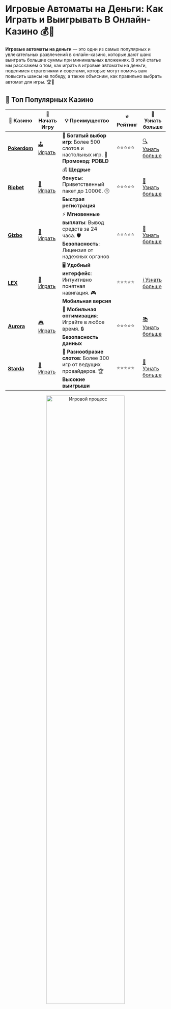 # Игровые Автоматы на Деньги: Как Играть и Выигрывать В Онлайн-Казино 💰🎰

**Игровые автоматы на деньги** — это одни из самых популярных и увлекательных развлечений в онлайн-казино, которые дают шанс выиграть большие суммы при минимальных вложениях. В этой статье мы расскажем о том, как играть в игровые автоматы на деньги, поделимся стратегиями и советами, которые могут помочь вам повысить шансы на победу, а также объясним, как правильно выбрать автомат для игры. 🏆🎉

## 🌟 Топ Популярных Казино

| 🎲 **Казино** | 🔗 **Начать Игру** | 💡 **Преимущество** | ⭐ **Рейтинг** | 🔗 **Узнать больше** |
|--------------|---------------------|---------------------|----------------|----------------------|
| [**Pokerdom**](https://brandplay.link/4k77v2yx) | [🕹️ Играть](https://brandplay.link/4k77v2yx) | 🎉 **Богатый выбор игр**: Более 500 слотов и настольных игр. 🎁 **Промокод**: **PDBLD** | ⭐⭐⭐⭐⭐ | [🔍 Узнать больше](https://brandplay.link/4k77v2yx) |
| [**Riobet**](https://brandplay.link/7xBLTPyj) | [🎰 Играть](https://brandplay.link/7xBLTPyj) | 💰 **Щедрые бонусы**: Приветственный пакет до 1000€. 🕒 **Быстрая регистрация** | ⭐⭐⭐⭐⭐ | [📖 Узнать больше](https://brandplay.link/7xBLTPyj) |
| [**Gizbo**](https://brandplay.link/bprXw4YV) | [🎲 Играть](https://brandplay.link/bprXw4YV) | ⚡ **Мгновенные выплаты**: Вывод средств за 24 часа. 🛡️ **Безопасность**: Лицензия от надежных органов | ⭐⭐⭐⭐⭐ | [📝 Узнать больше](https://brandplay.link/bprXw4YV) |
| [**LEX**](https://brandplay.link/zW4hdDFV) | [🤑 Играть](https://brandplay.link/zW4hdDFV) | 🖥️ **Удобный интерфейс**: Интуитивно понятная навигация. 🎮 **Мобильная версия** | ⭐⭐⭐⭐⭐ | [ℹ️ Узнать больше](https://brandplay.link/zW4hdDFV) |
| [**Aurora**](https://10trafic-stat2.com/click/668546556bcc6313411604bd/6766/13032/subaccount) | [🎮 Играть](https://10trafic-stat2.com/click/668546556bcc6313411604bd/6766/13032/subaccount) | 📱 **Мобильная оптимизация**: Играйте в любое время. 🔒 **Безопасность данных** | ⭐⭐⭐⭐⭐ | [📚 Узнать больше](https://10trafic-stat2.com/click/668546556bcc6313411604bd/6766/13032/subaccount) |
| [**Starda**](https://brandplay.link/fB7xwRFL) | [🎯 Играть](https://brandplay.link/fB7xwRFL) | 🎰 **Разнообразие слотов**: Более 300 игр от ведущих провайдеров. 🏆 **Высокие выигрыши** | ⭐⭐⭐⭐⭐ | [🔎 Узнать больше](https://brandplay.link/fB7xwRFL) |

<div align="center">
    <img src="https://i.pinimg.com/originals/1d/b3/25/1db325483acbe642c6d4e6fdd73a4988.gif" alt="Игровой процесс" width="70%">
</div>

## 💎 Лучшие Бонусы и Акции

| 🎲 **Казино** | 🔗 **Начать Игру** | 💡 **Преимущество** | ⭐ **Рейтинг** | 🔗 **Узнать больше** |
|--------------|---------------------|---------------------|----------------|----------------------|
| [**Kometa**](https://brandplay.link/8ZymQJV8) | [🎰 Играть](https://brandplay.link/8ZymQJV8) | 🎁 **Эксклюзивные бонусы**: Регулярные акции и промо. 🔄 **Программы лояльности** | ⭐⭐⭐⭐☆ | [🔍 Узнать больше](https://brandplay.link/8ZymQJV8) |
| [**R7**](https://brandplay.link/bMd3Yjsw) | [🕹️ Играть](https://brandplay.link/bMd3Yjsw) | 🕒 **Круглосуточная поддержка**: Всегда на связи. 💸 **Высокие лимиты** | ⭐⭐⭐⭐☆ | [📖 Узнать больше](https://brandplay.link/bMd3Yjsw) |
| [**7K**](https://brandplay.link/BvQyFShp) | [🎲 Играть](https://brandplay.link/BvQyFShp) | 🌟 **Эксклюзивные бонусы**: Только для VIP игроков. 🎉 **Сезонные акции** | ⭐⭐⭐⭐☆ | [📝 Узнать больше](https://brandplay.link/BvQyFShp) |
| [**Kent**](https://brandplay.link/Fv2WP3js) | [🤑 Играть](https://brandplay.link/Fv2WP3js) | 📈 **Высокий RTP**: Более 98%. 💼 **Профессиональная поддержка** | ⭐⭐⭐⭐☆ | [ℹ️ Узнать больше](https://brandplay.link/Fv2WP3js) |
| [**1Xslots**](https://brandplay.link/hSB1khtr) | [🎮 Играть](https://brandplay.link/hSB1khtr) | 🎉 **Множество акций**: Еженедельные бонусы и турниры. 🛡️ **Безопасность** | ⭐⭐⭐⭐☆ | [📚 Узнать больше](https://brandplay.link/hSB1khtr) |
| [**Gama**](https://brandplay.link/j6NMKsDz) | [🎯 Играть](https://brandplay.link/j6NMKsDz) | 🔍 **Интуитивный интерфейс**: Легкость использования. 🏅 **Престижные турниры** | ⭐⭐⭐⭐☆ | [🔎 Узнать больше](https://brandplay.link/j6NMKsDz) |

<div align="center">
    <img src="https://i.pinimg.com/originals/1d/b3/25/1db325483acbe642c6d4e6fdd73a4988.gif" alt="Игровой процесс" width="70%">
</div>

## 🚀 Быстрые Выигрыши и Поддержка

| 🎲 **Казино** | 🔗 **Начать Игру** | 💡 **Преимущество** | ⭐ **Рейтинг** | 🔗 **Узнать больше** |
|--------------|---------------------|---------------------|----------------|----------------------|
| [**Onion**](https://brandplay.link/zBGRVpQ9) | [🎰 Играть](https://brandplay.link/zBGRVpQ9) | 🤑 **Низкие ставки**: Идеально для начинающих. 🔄 **Быстрые выводы** | ⭐⭐⭐⭐☆ | [🔍 Узнать больше](https://brandplay.link/zBGRVpQ9) |
| [**Чемпион**](https://temon-gter.cfd/go/lRq?p80412p304504pcc44t17455) | [🕹️ Играть](https://temon-gter.cfd/go/lRq?p80412p304504pcc44t17455) | 🏅 **Лояльная программа**: Награды за активность. 🎁 **Ежемесячные бонусы** | ⭐⭐⭐⭐☆ | [📖 Узнать больше](https://temon-gter.cfd/go/lRq?p80412p304504pcc44t17455) |
| [**Vavada**](https://vavadapartner.pro/?promo=ea5c9275-6854-4505-94fc-95ab18221945-linkb2) | [🎲 Играть](https://vavadapartner.pro/?promo=ea5c9275-6854-4505-94fc-95ab18221945-linkb2) | 🚀 **Быстрая регистрация**: Начните играть мгновенно. 🔐 **Безопасные транзакции** | ⭐⭐⭐⭐☆ | [📝 Узнать больше](https://vavadapartner.pro/?promo=ea5c9275-6854-4505-94fc-95ab18221945-linkb2) |
| [**Friends**](https://gofriends.kim/linkb2) | [🤑 Играть](https://gofriends.kim/linkb2) | 🤝 **Социальные игры**: Играйте с друзьями. 🌐 **Мультиплатформенность** | ⭐⭐⭐⭐☆ | [ℹ️ Узнать больше](https://gofriends.kim/linkb2) |
| [**1WIN**](https://brandplay.link/smXVpBbG) | [🎮 Играть](https://brandplay.link/smXVpBbG) | 🏆 **Спортивные ставки**: Широкий выбор видов спорта. 💵 **Высокие коэффициенты** | ⭐⭐⭐⭐☆ | [📚 Узнать больше](https://brandplay.link/smXVpBbG) |
| [**Drip**](https://drp-ircp01.com/c07e6a3db) | [🎯 Играть](https://drp-ircp01.com/c07e6a3db) | 🌐 **Инновационные игры**: Новейшие игровые технологии. 🛡️ **Высокая безопасность** | ⭐⭐⭐⭐☆ | [🔎 Узнать больше](https://drp-ircp01.com/c07e6a3db) |
| [**JoyCasino**](https://rpc30.call2me.pro/?/ru/registration?apkpop=0&partner=p24970p3291217pc98f) | [🎰 Играть](https://rpc30.call2me.pro/?/ru/registration?apkpop=0&partner=p24970p3291217pc98f) | 🎁 **Приятные бонусы**: Ежедневные акции и подарки. 🕹️ **Разнообразие игр** | ⭐⭐⭐⭐☆ | [🔍 Узнать больше](https://rpc30.call2me.pro/?/ru/registration?apkpop=0&partner=p24970p3291217pc98f) |

<div align="center">
    <img src="https://i.pinimg.com/originals/1d/b3/25/1db325483acbe642c6d4e6fdd73a4988.gif" alt="Игровой процесс" width="70%">
</div>
---

✨ **Выбирайте лучшее казино для себя и наслаждайтесь игрой! Удачи!** ✨

## Что Такое Игровые Автоматы на Деньги? 💡

**Игровые автоматы на деньги** — это слот-игры, в которых игроки делают ставки, используя реальные деньги, и могут выигрывать в зависимости от того, какие символы выпадут на барабанах. Эти игры бывают самых разных типов: классические слоты, видеослоты с бонусными раундами, прогрессивные джекпоты и многое другое.

### Как Работают Игровые Автоматы на Деньги? 🎰

Игровые автоматы работают на основе генератора случайных чисел (ГСЧ), который гарантирует случайность каждого вращения. Когда вы делаете ставку и нажимаете кнопку для вращения барабанов, ГСЧ выбирает результат, и барабаны останавливаются на определенных символах.

- **Линии выплат**: В большинстве игровых автоматов есть линии выплат, по которым должны выпасть одинаковые символы, чтобы вы выиграли.
- **Символы**: Каждый символ на автоматах имеет свою стоимость. Выпадение определенной комбинации символов дает игроку выигрыш.
- **Бонусные игры и фриспины**: Многие игровые автоматы предлагают бонусные раунды и бесплатные вращения, которые увеличивают шансы на крупные выигрыши.

## Как Играть в Игровые Автоматы на Деньги? 🎮

### 1. Выбор Автомата 🎯

Перед тем как начать играть на реальные деньги, важно выбрать правильный игровой автомат. Оцените его волатильность, процент возврата игроку (RTP) и бонусные функции.

- **Волатильность**: Игровые автоматы могут быть с низкой, средней или высокой волатильностью. Чем выше волатильность, тем реже, но крупнее выигрыши.
- **RTP (возврат игроку)**: Это процент, который показывает, сколько денег игрок может ожидать вернуть за определенное количество ставок. Выбирайте автоматы с высоким RTP, чтобы повысить шансы на успех.
- **Бонусы и фриспины**: Многие слоты предлагают бонусные раунды или бесплатные вращения, которые увеличивают ваш потенциал для выигрыша.

### 2. Настройка Ставок 💸

Перед каждым вращением барабанов вам нужно выбрать размер ставки. В большинстве слотов можно настроить ставку по линиям и общую ставку. Рекомендуется начинать с меньших ставок, чтобы лучше понять, как работает автомат.

### 3. Вращение Барабанов 🎉

После того как ставка сделана, нажмите на кнопку для вращения барабанов. Важно помнить, что результат каждого вращения независим от предыдущего — это стандартная особенность всех игровых автоматов, основанных на ГСЧ.

### 4. Бонусные Функции 🏅

Если вам удастся получить специальные символы или комбинации, активируются бонусные раунды или фриспины, которые могут привести к дополнительным выигрышам. Например:
- **Скаттеры** — символы, которые запускают бесплатные вращения или бонусные игры.
- **Дикие символы (WILD)** — заменяют другие символы для создания выигрышных комбинаций.

## Стратегии для Победы в Игровых Автоматах на Деньги 🧠

Хотя игровые автоматы работают на основе случайности, существуют стратегии, которые могут помочь вам увеличить шансы на выигрыш и управлять своими ставками.

### 1. Выбирайте Автоматы с Высоким RTP 📊

Как уже упоминалось, процент возврата игроку (RTP) важен для успешной игры. Чем выше RTP, тем больше шансов, что в долгосрочной перспективе вы получите обратно большую часть своих ставок. Ищите слоты с RTP от 95% и выше для лучших результатов.

#### Советы по выбору:
- Используйте сайты и форумы, чтобы узнавать об RTP разных слотов.
- Старайтесь выбирать игры, где RTP находится в пределах 96-98%.

### 2. Играть на Прогрессивные Джекпоты 💥

Прогрессивные автоматы предлагают потенциально огромные выигрыши, которые накапливаются с каждой ставкой, сделанной игроками. Если вам повезет выиграть прогрессивный джекпот, это может быть очень прибыльно.

#### Стратегия для прогрессивных джекпотов:
- Играйте на максимальные ставки, если хотите участвовать в прогрессивном джекпоте.
- Однако не забывайте о своем банкролле — ставьте столько, сколько можете себе позволить потерять.

### 3. Управление Банкроллом 💰

Очень важно следить за своим банкроллом, чтобы не потерять все деньги за короткий срок. Устанавливайте лимиты для каждой игровой сессии и придерживайтесь их.

#### Советы по управлению банкроллом:
- Определите заранее, сколько вы готовы потратить на игру, и не превышайте эту сумму.
- Разделите свой банкролл на несколько частей, чтобы продлить игровую сессию.

### 4. Использование Бесплатных Вращений и Бонусов 🎁

Многие онлайн-казино предлагают бонусы и бесплатные вращения, которые позволяют вам играть без риска потери собственных денег. Используйте эти предложения, чтобы увеличить свои шансы на выигрыш.

#### Как использовать бонусы:
- Прочитайте условия бонусов и фриспинов, чтобы понять, как их использовать наилучшим образом.
- Используйте бонусы, чтобы попробовать новые игры и стратегии без риска потерь.

## Часто Задаваемые Вопросы ❓

### 1. Как выбрать игровой автомат для игры на деньги? 🎯

Выбирайте автомат с высоким RTP и бонусными функциями, которые вам нравятся. Также обратите внимание на волатильность — для стабильных выигрышей лучше выбирать слоты с средней волатильностью.

### 2. Есть ли стратегии для победы в игровых автоматах? 🧠

Игровые автоматы работают на основе генератора случайных чисел, поэтому нет гарантированной стратегии победы. Однако можно выбирать слоты с высоким RTP, управлять банкроллом и использовать бонусы для увеличения своих шансов.

### 3. Как узнать, сколько я могу выиграть на игровом автомате? 💸

Каждый слот имеет таблицу выплат, которая показывает, какие комбинации символов дают выигрыши и сколько они стоят. Ознакомьтесь с этой таблицей, чтобы понять, какие символы стоит искать для получения максимальных выплат.

### 4. Можно ли играть в игровые автоматы бесплатно? 🎮

Да, многие онлайн-казино предлагают возможность играть в слоты бесплатно в демонстрационном режиме, что позволяет вам попробовать игру без риска потери денег.

## Заключение

**Игровые автоматы на деньги** — это увлекательный и захватывающий способ попробовать удачу и выиграть крупные суммы. Чтобы увеличить свои шансы на победу, важно выбирать правильные автоматы, управлять банкроллом и использовать бонусы. Играйтесь ответственно, наслаждайтесь процессом и пусть удача будет на вашей стороне! 🎰🎉
